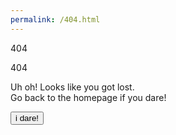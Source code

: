 ```yaml
---
permalink: /404.html
---
```


<html>
<head>
<link href="404.css" rel="stylesheet">
</head>
<body>
<!-- about -->
<div class="about">
   <a class="bg_links social portfolio" href="https://www.rafaelalucas.com" target="_blank">
   </a>
   <a class="bg_links social dribbble" href="https://dribbble.com/rafaelalucas" target="_blank">
      <span class="icon"></span>
   </a>
   <a class="bg_links social linkedin" href="https://www.linkedin.com/in/rafaelalucas/" target="_blank">
      <span class="icon"></span>
   </a>
   <a class="bg_links logo"></a>
</div>
    <section class="wrapper">
        <div class="container">
            <div id="scene" class="scene" data-hover-only="false">
                <div class="circle" data-depth="1.2"></div>
                <div class="one" data-depth="0.9">
                    <div class="content">
                        <span class="piece"></span>
                        <span class="piece"></span>
                        <span class="piece"></span>
                    </div>
                </div>
                <div class="two" data-depth="0.60">
                    <div class="content">
                        <span class="piece"></span>
                        <span class="piece"></span>
                        <span class="piece"></span>
                    </div>
                </div>
                <div class="three" data-depth="0.40">
                    <div class="content">
                        <span class="piece"></span>
                        <span class="piece"></span>
                        <span class="piece"></span>
                    </div>
                </div>
                <p class="p404" data-depth="0.50">404</p>
                <p class="p404" data-depth="0.10">404</p>
                 </div>
                 <div class="text">
                <article>
                    <p>Uh oh! Looks like you got lost. <br>Go back to the homepage if you dare!</p>
                    <button>i dare!</button>
                </article>
            </div>
</div>
</section>

</body>
</html>
